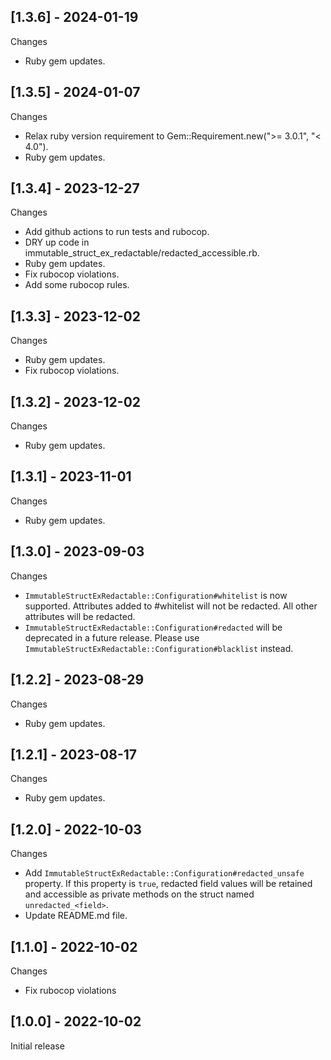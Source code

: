 ## [1.3.6] - 2024-01-19

Changes

- Ruby gem updates.

## [1.3.5] - 2024-01-07

Changes

- Relax ruby version requirement to Gem::Requirement.new(">= 3.0.1", "< 4.0").
- Ruby gem updates.

## [1.3.4] - 2023-12-27

Changes

- Add github actions to run tests and rubocop.
- DRY up code in immutable_struct_ex_redactable/redacted_accessible.rb.
- Ruby gem updates.
- Fix rubocop violations.
- Add some rubocop rules.

## [1.3.3] - 2023-12-02

Changes

- Ruby gem updates.
- Fix rubocop violations.

## [1.3.2] - 2023-12-02

Changes

- Ruby gem updates.

## [1.3.1] - 2023-11-01

Changes

- Ruby gem updates.

## [1.3.0] - 2023-09-03

Changes

- `ImmutableStructExRedactable::Configuration#whitelist` is now supported. Attributes added to #whitelist will not be redacted. All other attributes will be redacted.
- `ImmutableStructExRedactable::Configuration#redacted` will be deprecated in a future release. Please use `ImmutableStructExRedactable::Configuration#blacklist` instead.

## [1.2.2] - 2023-08-29

Changes

- Ruby gem updates.

## [1.2.1] - 2023-08-17

Changes

- Ruby gem updates.

## [1.2.0] - 2022-10-03

Changes

- Add `ImmutableStructExRedactable::Configuration#redacted_unsafe` property. If this property is `true`, redacted field values will be retained and accessible as private methods on the struct named `unredacted_<field>`.
- Update README.md file.

## [1.1.0] - 2022-10-02

Changes

- Fix rubocop violations

## [1.0.0] - 2022-10-02

Initial release
